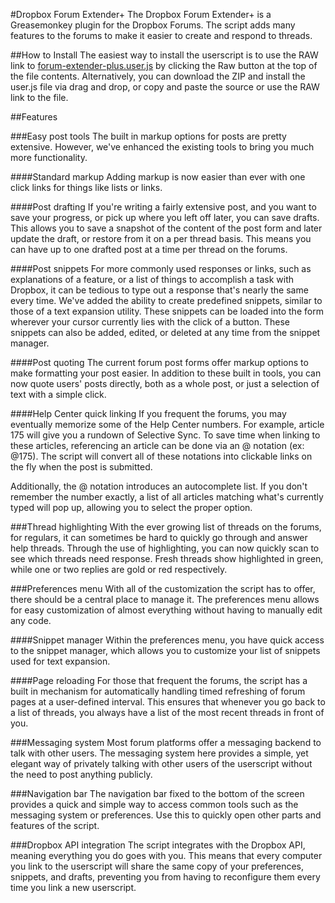#Dropbox Forum Extender+
The Dropbox Forum Extender+ is a Greasemonkey plugin for the Dropbox Forums. The script adds many features to the forums to make it easier to create and respond to threads.

##How to Install
The easiest way to install the userscript is to use the RAW link to [forum-extender-plus.user.js](forum-extender-plus.user.js) by clicking the Raw button at the top of the file contents. Alternatively, you can download the ZIP and install the user.js file via drag and drop, or copy and paste the source or use the RAW link to the file.

##Features

###Easy post tools
The built in markup options for posts are pretty extensive. However, we've enhanced the existing tools to bring you much more functionality.

####Standard markup
Adding markup is now easier than ever with one click links for things like lists or links.

####Post drafting
If you're writing a fairly extensive post, and you want to save your progress, or pick up where you left off later, you can save drafts. This allows you to save a snapshot of the content of the post form and later update the draft, or restore from it on a per thread basis. This means you can have up to one drafted post at a time per thread on the forums.

####Post snippets
For more commonly used responses or links, such as explanations of a feature, or a list of things to accomplish a task with Dropbox, it can be tedious to type out a response that's nearly the same every time. We've added the ability to create predefined snippets, similar to those of a text expansion utility. These snippets can be loaded into the form wherever your cursor currently lies with the click of a button. These snippets can also be added, edited, or deleted at any time from the snippet manager.

####Post quoting
The current forum post forms offer markup options to make formatting your post easier. In addition to these built in tools, you can now quote users' posts directly, both as a whole post, or just a selection of text with a simple click.

####Help Center quick linking
If you frequent the forums, you may eventually memorize some of the Help Center numbers. For example, article 175 will give you a rundown of Selective Sync. To save time when linking to these articles, referencing an article can be done via an @ notation (ex: @175). The script will convert all of these notations into clickable links on the fly when the post is submitted.

Additionally, the @ notation introduces an autocomplete list. If you don't remember the number exactly, a list of all articles matching what's currently typed will pop up, allowing you to select the proper option.

###Thread highlighting
With the ever growing list of threads on the forums, for regulars, it can sometimes be hard to quickly go through and answer help threads. Through the use of highlighting, you can now quickly scan to see which threads need response. Fresh threads show highlighted in green, while one or two replies are gold or red respectively.

###Preferences menu
With all of the customization the script has to offer, there should be a central place to manage it. The preferences menu allows for easy customization of almost everything without having to manually edit any code.

####Snippet manager
Within the preferences menu, you have quick access to the snippet manager, which allows you to customize your list of snippets used for text expansion.

####Page reloading
For those that frequent the forums, the script has a built in mechanism for automatically handling timed refreshing of forum pages at a user-defined interval. This ensures that whenever you go back to a list of threads, you always have a list of the most recent threads in front of you.

###Messaging system
Most forum platforms offer a messaging backend to talk with other users. The messaging system here provides a simple, yet elegant way of privately talking with other users of the userscript without the need to post anything publicly.

###Navigation bar
The navigation bar fixed to the bottom of the screen provides a quick and simple way to access common tools such as the messaging system or preferences. Use this to quickly open other parts and features of the script.

###Dropbox API integration
The script integrates with the Dropbox API, meaning everything you do goes with you. This means that every computer you link to the userscript will share the same copy of your preferences, snippets, and drafts, preventing you from having to reconfigure them every time you link a new userscript.
